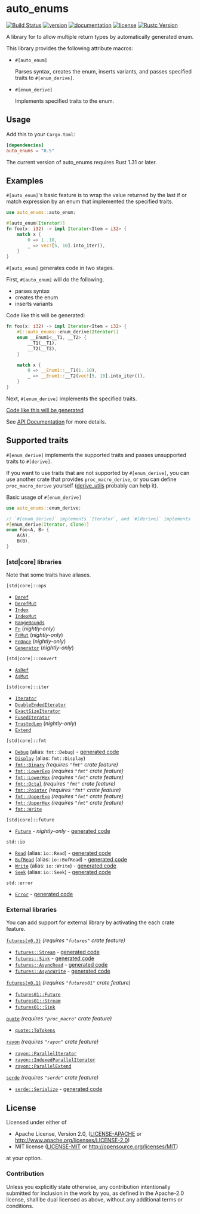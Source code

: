 # auto_enums

[![Build Status](https://travis-ci.org/taiki-e/auto_enums.svg?branch=master)](https://travis-ci.org/taiki-e/auto_enums)
[![version](https://img.shields.io/crates/v/auto_enums.svg)](https://crates.io/crates/auto_enums/)
[![documentation](https://docs.rs/auto_enums/badge.svg)](https://docs.rs/auto_enums/)
[![license](https://img.shields.io/crates/l/auto_enums.svg)](https://crates.io/crates/auto_enums/)
[![Rustc Version](https://img.shields.io/badge/rustc-1.31+-lightgray.svg)](https://blog.rust-lang.org/2018/12/06/Rust-1.31-and-rust-2018.html)

A library for to allow multiple return types by automatically generated enum.

This library provides the following attribute macros:

* `#[auto_enum]`

  Parses syntax, creates the enum, inserts variants, and passes specified traits to `#[enum_derive]`.

* `#[enum_derive]`

  Implements specified traits to the enum.

## Usage

Add this to your `Cargo.toml`:

```toml
[dependencies]
auto_enums = "0.5"
```

The current version of auto_enums requires Rust 1.31 or later.

## Examples

`#[auto_enum]`'s basic feature is to wrap the value returned by the last if or match expression by an enum that implemented the specified traits.

```rust
use auto_enums::auto_enum;

#[auto_enum(Iterator)]
fn foo(x: i32) -> impl Iterator<Item = i32> {
    match x {
        0 => 1..10,
        _ => vec![5, 10].into_iter(),
    }
}
```

`#[auto_enum]` generates code in two stages.

First, `#[auto_enum]` will do the following.

* parses syntax
* creates the enum
* inserts variants

Code like this will be generated:

```rust
fn foo(x: i32) -> impl Iterator<Item = i32> {
    #[::auto_enums::enum_derive(Iterator)]
    enum __Enum1<__T1, __T2> {
        __T1(__T1),
        __T2(__T2),
    }

    match x {
        0 => __Enum1::__T1(1..10),
        _ => __Enum1::__T2(vec![5, 10].into_iter()),
    }
}
```

Next, `#[enum_derive]` implements the specified traits.

[Code like this will be generated](docs/example-1.md)

See [API Documentation](https://docs.rs/auto_enums/) for more details.

## Supported traits

`#[enum_derive]` implements the supported traits and passes unsupported traits to `#[derive]`.

If you want to use traits that are not supported by `#[enum_derive]`, you can use another crate that provides `proc_macro_derive`, or you can define `proc_macro_derive` yourself ([derive_utils] probably can help it).

Basic usage of `#[enum_derive]`

```rust
use auto_enums::enum_derive;

// `#[enum_derive]` implements `Iterator`, and `#[derive]` implements `Clone`.
#[enum_derive(Iterator, Clone)]
enum Foo<A, B> {
    A(A),
    B(B),
}
```

[derive_utils]: https://crates.io/crates/derive_utils

### [std|core] libraries

Note that some traits have aliases.

`[std|core]::ops`

* [`Deref`](https://doc.rust-lang.org/std/ops/trait.Deref.html)
* [`DerefMut`](https://doc.rust-lang.org/std/ops/trait.DerefMut.html)
* [`Index`](https://doc.rust-lang.org/std/ops/trait.Index.html)
* [`IndexMut`](https://doc.rust-lang.org/std/ops/trait.IndexMut.html)
* [`RangeBounds`](https://doc.rust-lang.org/std/ops/trait.RangeBounds.html)
* [`Fn`](https://doc.rust-lang.org/std/ops/trait.Fn.html) (*nightly-only*)
* [`FnMut`](https://doc.rust-lang.org/std/ops/trait.FnMut.html) (*nightly-only*)
* [`FnOnce`](https://doc.rust-lang.org/std/ops/trait.FnOnce.html) (*nightly-only*)
* [`Generator`](https://doc.rust-lang.org/nightly/std/ops/trait.Generator.html) (*nightly-only*)

`[std|core]::convert`

* [`AsRef`](https://doc.rust-lang.org/std/convert/trait.AsRef.html)
* [`AsMut`](https://doc.rust-lang.org/std/convert/trait.AsMut.html)

`[std|core]::iter`

* [`Iterator`](https://doc.rust-lang.org/std/iter/trait.Iterator.html)
* [`DoubleEndedIterator`](https://doc.rust-lang.org/std/iter/trait.DoubleEndedIterator.html)
* [`ExactSizeIterator`](https://doc.rust-lang.org/std/iter/trait.ExactSizeIterator.html)
* [`FusedIterator`](https://doc.rust-lang.org/std/iter/trait.FusedIterator.html)
* [`TrustedLen`](https://doc.rust-lang.org/std/iter/trait.TrustedLen.html) (*nightly-only*)
* [`Extend`](https://doc.rust-lang.org/std/iter/trait.Extend.html)

`[std|core]::fmt`

* [`Debug`](https://doc.rust-lang.org/std/fmt/trait.Debug.html) (alias: `fmt::Debug`) - [generated code](docs/supported_traits/std/debug.md)
* [`Display`](https://doc.rust-lang.org/std/fmt/trait.Display.html) (alias: `fmt::Display`)
* [`fmt::Binary`](https://doc.rust-lang.org/std/fmt/trait.Binary.html) *(requires `"fmt"` crate feature)*
* [`fmt::LowerExp`](https://doc.rust-lang.org/std/fmt/trait.LowerExp.html) *(requires `"fmt"` crate feature)*
* [`fmt::LowerHex`](https://doc.rust-lang.org/std/fmt/trait.LowerHex.html) *(requires `"fmt"` crate feature)*
* [`fmt::Octal`](https://doc.rust-lang.org/std/fmt/trait.Octal.html) *(requires `"fmt"` crate feature)*
* [`fmt::Pointer`](https://doc.rust-lang.org/std/fmt/trait.Pointer.html) *(requires `"fmt"` crate feature)*
* [`fmt::UpperExp`](https://doc.rust-lang.org/std/fmt/trait.UpperExp.html) *(requires `"fmt"` crate feature)*
* [`fmt::UpperHex`](https://doc.rust-lang.org/std/fmt/trait.UpperHex.html) *(requires `"fmt"` crate feature)*
* [`fmt::Write`](https://doc.rust-lang.org/std/fmt/trait.Write.html)

`[std|core]::future`

* [`Future`](https://doc.rust-lang.org/nightly/std/future/trait.Future.html) - *nightly-only* - [generated code](docs/supported_traits/std/future.md)

`std::io`

* [`Read`](https://doc.rust-lang.org/std/io/trait.Read.html) (alias: `io::Read`) - [generated code](docs/supported_traits/std/io/read.md)
* [`BufRead`](https://doc.rust-lang.org/std/io/trait.BufRead.html) (alias: `io::BufRead`) - [generated code](docs/supported_traits/std/io/buf_read.md)
* [`Write`](https://doc.rust-lang.org/std/io/trait.Write.html) (alias: `io::Write`) - [generated code](docs/supported_traits/std/io/write.md)
* [`Seek`](https://doc.rust-lang.org/std/io/trait.Seek.html) (alias: `io::Seek`) - [generated code](docs/supported_traits/std/io/seek.md)

`std::error`

* [`Error`](https://doc.rust-lang.org/std/error/trait.Error.html) - [generated code](docs/supported_traits/std/error.md)

### External libraries

You can add support for external library by activating the each crate feature.

[`futures(v0.3)`](https://github.com/rust-lang-nursery/futures-rs) *(requires `"futures"` crate feature)*

* [`futures::Stream`](https://rust-lang-nursery.github.io/futures-api-docs/0.3.0-alpha.13/futures/stream/trait.Stream.html) - [generated code](docs/supported_traits/external/futures/stream.md)
* [`futures::Sink`](https://rust-lang-nursery.github.io/futures-api-docs/0.3.0-alpha.13/futures/sink/trait.Sink.html) - [generated code](docs/supported_traits/external/futures/sink.md)
* [`futures::AsyncRead`](https://rust-lang-nursery.github.io/futures-api-docs/0.3.0-alpha.13/futures/io/trait.AsyncRead.html) - [generated code](docs/supported_traits/external/futures/async_read.md)
* [`futures::AsyncWrite`](https://rust-lang-nursery.github.io/futures-api-docs/0.3.0-alpha.13/futures/io/trait.AsyncWrite.html) - [generated code](docs/supported_traits/external/futures/async_write.md)

[`futures(v0.1)`](https://github.com/rust-lang-nursery/futures-rs) *(requires `"futures01"` crate feature)*

* [`futures01::Future`](https://docs.rs/futures/0.1/futures/future/trait.Future.html)
* [`futures01::Stream`](https://docs.rs/futures/0.1/futures/stream/trait.Stream.html)
* [`futures01::Sink`](https://docs.rs/futures/0.1/futures/sink/trait.Sink.html)

[`quote`](https://github.com/dtolnay/quote) *(requires `"proc_macro"` crate feature)*

* [`quote::ToTokens`](https://docs.rs/quote/0.6/quote/trait.ToTokens.html)

[`rayon`](https://github.com/rayon-rs/rayon) *(requires `"rayon"` crate feature)*

* [`rayon::ParallelIterator`](https://docs.rs/rayon/1.0/rayon/iter/trait.ParallelIterator.html)
* [`rayon::IndexedParallelIterator`](https://docs.rs/rayon/1.0/rayon/iter/trait.IndexedParallelIterator.html)
* [`rayon::ParallelExtend`](https://docs.rs/rayon/1.0/rayon/iter/trait.ParallelExtend.html)

[`serde`](https://github.com/serde-rs/serde) *(requires `"serde"` crate feature)*

* [`serde::Serialize`](https://docs.serde.rs/serde/trait.Serialize.html) - [generated code](docs/supported_traits/external/serde/serialize.md)

## License

Licensed under either of

* Apache License, Version 2.0, ([LICENSE-APACHE](LICENSE-APACHE) or <http://www.apache.org/licenses/LICENSE-2.0>)
* MIT license ([LICENSE-MIT](LICENSE-MIT) or <http://opensource.org/licenses/MIT>)

at your option.

### Contribution

Unless you explicitly state otherwise, any contribution intentionally submitted for inclusion in the work by you, as defined in the Apache-2.0 license, shall be dual licensed as above, without any additional terms or conditions.

